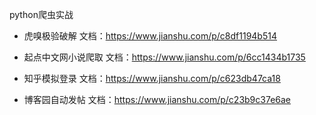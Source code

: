 python爬虫实战

- 虎嗅极验破解
文档：https://www.jianshu.com/p/c8df1194b514

- 起点中文网小说爬取
文档：https://www.jianshu.com/p/6cc1434b1735

- 知乎模拟登录
文档：https://www.jianshu.com/p/c623db47ca18

- 博客园自动发帖
文档：https://www.jianshu.com/p/c23b9c37e6ae
